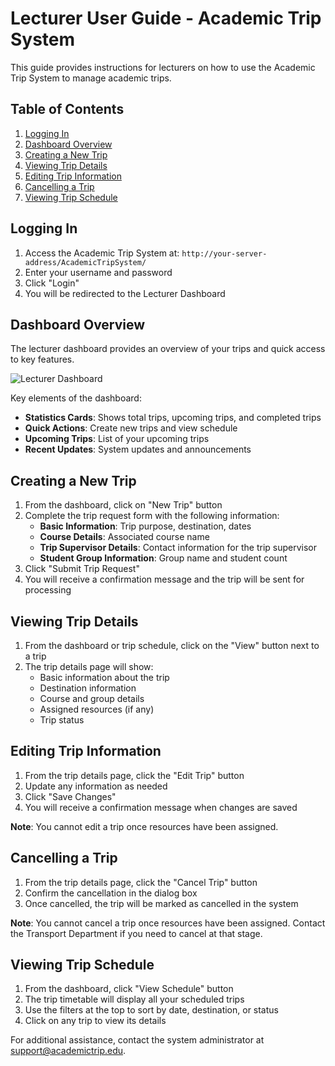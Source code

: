 # Lecturer User Guide - Academic Trip System

This guide provides instructions for lecturers on how to use the Academic Trip System to manage academic trips.

## Table of Contents
1. [Logging In](#logging-in)
2. [Dashboard Overview](#dashboard-overview)
3. [Creating a New Trip](#creating-a-new-trip)
4. [Viewing Trip Details](#viewing-trip-details)
5. [Editing Trip Information](#editing-trip-information)
6. [Cancelling a Trip](#cancelling-a-trip)
7. [Viewing Trip Schedule](#viewing-trip-schedule)

## Logging In

1. Access the Academic Trip System at: `http://your-server-address/AcademicTripSystem/`
2. Enter your username and password
3. Click "Login"
4. You will be redirected to the Lecturer Dashboard

## Dashboard Overview

The lecturer dashboard provides an overview of your trips and quick access to key features.

![Lecturer Dashboard](../images/lecturer-dashboard.png)

Key elements of the dashboard:
- **Statistics Cards**: Shows total trips, upcoming trips, and completed trips
- **Quick Actions**: Create new trips and view schedule
- **Upcoming Trips**: List of your upcoming trips
- **Recent Updates**: System updates and announcements

## Creating a New Trip

1. From the dashboard, click on "New Trip" button
2. Complete the trip request form with the following information:
   - **Basic Information**: Trip purpose, destination, dates
   - **Course Details**: Associated course name
   - **Trip Supervisor Details**: Contact information for the trip supervisor
   - **Student Group Information**: Group name and student count
3. Click "Submit Trip Request"
4. You will receive a confirmation message and the trip will be sent for processing

## Viewing Trip Details

1. From the dashboard or trip schedule, click on the "View" button next to a trip
2. The trip details page will show:
   - Basic information about the trip
   - Destination information
   - Course and group details
   - Assigned resources (if any)
   - Trip status
   
## Editing Trip Information

1. From the trip details page, click the "Edit Trip" button
2. Update any information as needed
3. Click "Save Changes"
4. You will receive a confirmation message when changes are saved

**Note**: You cannot edit a trip once resources have been assigned.

## Cancelling a Trip

1. From the trip details page, click the "Cancel Trip" button
2. Confirm the cancellation in the dialog box
3. Once cancelled, the trip will be marked as cancelled in the system

**Note**: You cannot cancel a trip once resources have been assigned. Contact the Transport Department if you need to cancel at that stage.

## Viewing Trip Schedule

1. From the dashboard, click "View Schedule" button
2. The trip timetable will display all your scheduled trips
3. Use the filters at the top to sort by date, destination, or status
4. Click on any trip to view its details

For additional assistance, contact the system administrator at support@academictrip.edu.

